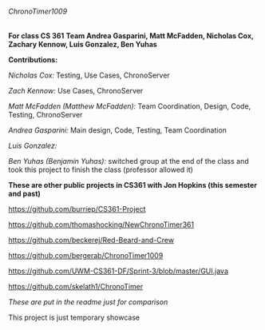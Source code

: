 ###### ChronoTimer1009
**For class CS 361**
**Team Andrea Gasparini, Matt McFadden, Nicholas Cox, Zachary Kennow, Luis Gonzalez, Ben Yuhas**


**Contributions:**




*Nicholas Cox:* Testing, Use Cases, ChronoServer




*Zach Kennow:* Use Cases, ChronoServer




*Matt McFadden (Matthew McFadden):* Team Coordination, Design, Code, Testing, ChronoServer



*Andrea Gasparini:* Main design, Code, Testing, Team Coordination



*Luis Gonzalez:*




*Ben Yuhas (Benjamin Yuhas):* switched group at the end of the class and took this project to finish the class (professor allowed it)



**These are other public projects in CS361 with Jon Hopkins (this semester and past)**

https://github.com/burriep/CS361-Project


https://github.com/thomashocking/NewChronoTimer361


https://github.com/beckerej/Red-Beard-and-Crew


https://github.com/bergerab/ChronoTimer1009


https://github.com/UWM-CS361-DF/Sprint-3/blob/master/GUI.java


https://github.com/skelath1/ChronoTimer


*These are put in the readme just for comparison*

This project is just temporary showcase
